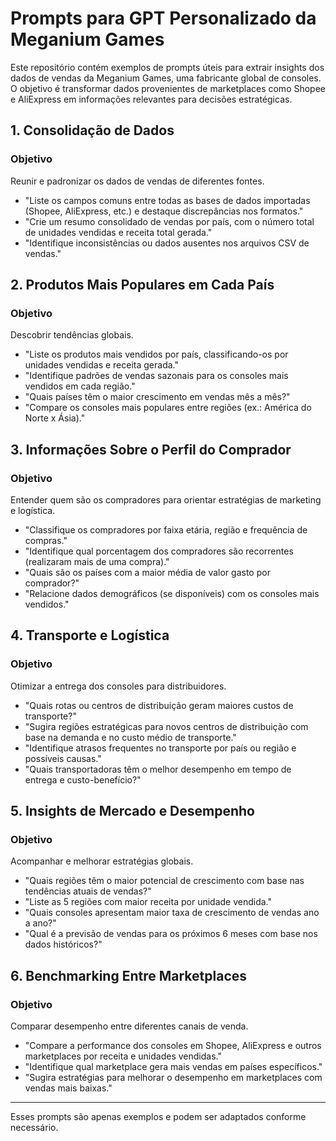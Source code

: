 # Prompts para GPT Personalizado da Meganium Games

Este repositório contém exemplos de prompts úteis para extrair insights dos dados de vendas da Meganium Games, uma fabricante global de consoles. O objetivo é transformar dados provenientes de marketplaces como Shopee e AliExpress em informações relevantes para decisões estratégicas.

## **1. Consolidação de Dados**
### Objetivo
Reunir e padronizar os dados de vendas de diferentes fontes.

- "Liste os campos comuns entre todas as bases de dados importadas (Shopee, AliExpress, etc.) e destaque discrepâncias nos formatos."
- "Crie um resumo consolidado de vendas por país, com o número total de unidades vendidas e receita total gerada."
- "Identifique inconsistências ou dados ausentes nos arquivos CSV de vendas."

## **2. Produtos Mais Populares em Cada País**
### Objetivo
Descobrir tendências globais.

- "Liste os produtos mais vendidos por país, classificando-os por unidades vendidas e receita gerada."
- "Identifique padrões de vendas sazonais para os consoles mais vendidos em cada região."
- "Quais países têm o maior crescimento em vendas mês a mês?"
- "Compare os consoles mais populares entre regiões (ex.: América do Norte x Ásia)."

## **3. Informações Sobre o Perfil do Comprador**
### Objetivo
Entender quem são os compradores para orientar estratégias de marketing e logística.

- "Classifique os compradores por faixa etária, região e frequência de compras."
- "Identifique qual porcentagem dos compradores são recorrentes (realizaram mais de uma compra)."
- "Quais são os países com a maior média de valor gasto por comprador?"
- "Relacione dados demográficos (se disponíveis) com os consoles mais vendidos."

## **4. Transporte e Logística**
### Objetivo
Otimizar a entrega dos consoles para distribuidores.

- "Quais rotas ou centros de distribuição geram maiores custos de transporte?"
- "Sugira regiões estratégicas para novos centros de distribuição com base na demanda e no custo médio de transporte."
- "Identifique atrasos frequentes no transporte por país ou região e possíveis causas."
- "Quais transportadoras têm o melhor desempenho em tempo de entrega e custo-benefício?"

## **5. Insights de Mercado e Desempenho**
### Objetivo
Acompanhar e melhorar estratégias globais.

- "Quais regiões têm o maior potencial de crescimento com base nas tendências atuais de vendas?"
- "Liste as 5 regiões com maior receita por unidade vendida."
- "Quais consoles apresentam maior taxa de crescimento de vendas ano a ano?"
- "Qual é a previsão de vendas para os próximos 6 meses com base nos dados históricos?"

## **6. Benchmarking Entre Marketplaces**
### Objetivo
Comparar desempenho entre diferentes canais de venda.

- "Compare a performance dos consoles em Shopee, AliExpress e outros marketplaces por receita e unidades vendidas."
- "Identifique qual marketplace gera mais vendas em países específicos."
- "Sugira estratégias para melhorar o desempenho em marketplaces com vendas mais baixas."

---

Esses prompts são apenas exemplos e podem ser adaptados conforme necessário.
